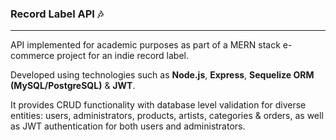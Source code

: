 ### Record Label API  🎶
---

API implemented for academic purposes as part of a MERN stack e-commerce project for an indie record label. 

Developed using technologies such as **Node.js**, **Express**, **Sequelize ORM (MySQL/PostgreSQL)** & **JWT**.

It provides CRUD functionality with database level validation for diverse entities: users, administrators, products, artists, categories & orders, as well as JWT authentication for both users and administrators. 
 
